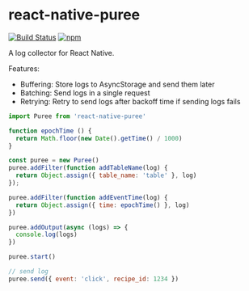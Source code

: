 # react-native-puree
[![Build Status](https://travis-ci.org/cookpad/react-native-puree.svg?branch=master)](https://travis-ci.org/cookpad/react-native-puree) [![npm](https://img.shields.io/npm/v/react-native-puree.svg)](https://www.npmjs.com/package/react-native-puree)

A log collector for React Native.

Features:

- Buffering: Store logs to AsyncStorage and send them later
- Batching: Send logs in a single request
- Retrying: Retry to send logs after backoff time if sending logs fails

```js
import Puree from 'react-native-puree'

function epochTime () {
  return Math.floor(new Date().getTime() / 1000)
}

const puree = new Puree()
puree.addFilter(function addTableName(log) {
  return Object.assign({ table_name: 'table' }, log)
});

puree.addFilter(function addEventTime(log) {
  return Object.assign({ time: epochTime() }, log)
})

puree.addOutput(async (logs) => {
  console.log(logs)
})

puree.start()

// send log
puree.send({ event: 'click', recipe_id: 1234 })
```
